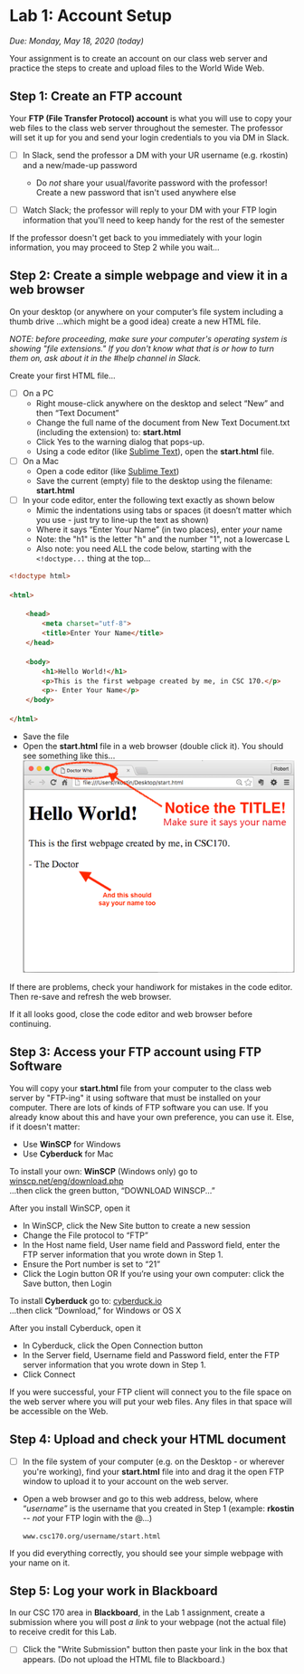 # Lab 1: Account Setup
*Due: Monday, May 18, 2020 (today)* 

Your assignment is to create an account on our class web server and practice the steps to create and upload files to the World Wide Web.

## Step 1: Create an FTP account

Your **FTP (File Transfer Protocol) account** is what you will use to copy your web files to the class web server throughout the semester.  The professor will set it up for you and send your login credentials to you via DM in Slack.

- [ ] In Slack, send the professor a DM with your UR username (e.g. rkostin) and a new/made-up password
  - Do *not* share your usual/favorite password with the professor!  Create a new password that isn't used anywhere else

- [ ] Watch Slack; the professor will reply to your DM with your FTP login information that you'll need to keep handy for the rest of the semester

If the professor doesn't get back to you immediately with your login information, you may proceed to Step 2 while you wait...

## Step 2: Create a simple webpage and view it in a web browser

On your desktop (or anywhere on your computer’s file system including a thumb drive ...which might be a good idea) create a new HTML file.

*NOTE: before proceeding, make sure your computer's operating system is showing "file extensions."  If you don't know what that is or how to turn them on, ask about it in the #help channel in Slack.*

Create your first HTML file...

- [ ] On a PC
  - Right mouse-click anywhere on the desktop and select “New” and then “Text Document”
  - Change the full name of the document from New Text Document.txt (including the extension) to: **start.html**
  - Click Yes to the warning dialog that pops-up.
  - Using a code editor (like [Sublime Text](https://www.sublimetext.com/3)), open the **start.html** file.
- [ ] On a Mac
  - Open a code editor (like [Sublime Text](https://www.sublimetext.com/3))
  - Save the current (empty) file to the desktop using the filename: **start.html**
- [ ] In your code editor, enter the following text exactly as shown below
  - Mimic the indentations using tabs or spaces (it doesn’t matter which you use - just try to line-up the text as shown)
  - Where it says “Enter Your Name” (in two places), enter *your* name
  - Note: the "h1" is the letter "h" and the number "1", not a lowercase L
  - Also note: you need ALL the code below, starting with the `<!doctype...` thing at the top...

```html
<!doctype html>

<html>

	<head>
		<meta charset="utf-8">
		<title>Enter Your Name</title>
	</head>

	<body>
		<h1>Hello World!</h1>
		<p>This is the first webpage created by me, in CSC 170.</p>
		<p>- Enter Your Name</p>
	</body>

</html>
```

- Save the file  
- Open the **start.html** file in a web browser (double click it).  You should see something like this...<br>![screen capture of first webpage](media/figure1.png)

If there are problems, check your handiwork for mistakes in the code editor.  Then re-save and refresh the web browser.

If it all looks good, close the code editor and web browser before continuing.

## Step 3: Access your FTP account using FTP Software

You will copy your **start.html** file from your computer to the class web server by "FTP-ing" it using software that must be installed on your computer.  There are lots of kinds of FTP software you can use.  If you already know about this and have your own preference, you can use it.  Else, if it doesn't matter:

- Use **WinSCP** for Windows
- Use **Cyberduck** for Mac

To install your own: **WinSCP** (Windows only) go to [winscp.net/eng/download.php](http://winscp.net/eng/download.php)<br>...then click the green button, “DOWNLOAD WINSCP...”

After you install WinSCP, open it

- In WinSCP, click the New Site button to create a new session
- Change the File protocol to “FTP”
- In the Host name field, User name field and Password field, enter the FTP server information that you wrote down in Step 1.
- Ensure the Port number is set to “21”
- Click the Login button OR If you’re using your own computer: click the Save button, then Login

To install **Cyberduck** go to: [cyberduck.io](http://cyberduck.io)<br>
...then click “Download,” for Windows or OS X

After you install Cyberduck, open it

- In Cyberduck, click the Open Connection button
- In the Server field, Username field and Password field, enter the FTP server information that you wrote down in Step 1.
- Click Connect

If you were successful, your FTP client will connect you to the file space on the web server where you will put your web files.  Any files in that space will be accessible on the Web.

## Step 4: Upload and check your HTML document

- [ ] In the file system of your computer (e.g. on the Desktop - or wherever you're working), find your **start.html** file into and drag it the open FTP window to upload it to your account on the web server.

- Open a web browser and go to this web address, below, where “*username*” is the username that you created in Step 1 (example: **rkostin** -- *not* your FTP login with the @...)

   `www.csc170.org/username/start.html`

If you did everything correctly, you should see your simple webpage with your name on it. 

## Step 5: Log your work in Blackboard
In our CSC 170 area in **Blackboard**, in the Lab 1 assignment, create a submission where you will post *a link* to your webpage (not the actual file) to receive credit for this Lab.  

- [ ] Click the "Write Submission" button then paste your link in the box that appears. (Do not upload the HTML file to Blackboard.)
